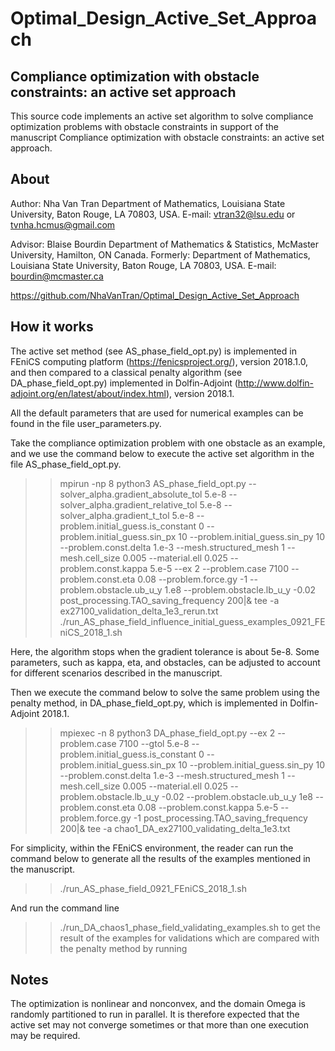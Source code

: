 # Optimal_Design_Active_Set_Approach

## Compliance optimization with obstacle constraints: an active set approach
This source code implements an active set algorithm to solve compliance optimization problems with obstacle constraints in support of the manuscript Compliance optimization with obstacle constraints: an active set approach.

## About

Author: Nha Van Tran
Department of Mathematics, Louisiana State University, Baton Rouge, LA 70803, USA. E-mail: vtran32@lsu.edu or tvnha.hcmus@gmail.com

Advisor: Blaise Bourdin
Department of Mathematics & Statistics, McMaster University, Hamilton, ON Canada. 
Formerly: Department of Mathematics, Louisiana State University, Baton Rouge, LA 70803, USA. E-mail: bourdin@mcmaster.ca

https://github.com/NhaVanTran/Optimal_Design_Active_Set_Approach

## How it works

The active set method (see AS_phase_field_opt.py) is implemented in FEniCS computing platform (https://fenicsproject.org/), version 2018.1.0, and then compared to a classical penalty algorithm (see DA_phase_field_opt.py) implemented in Dolfin-Adjoint (http://www.dolfin-adjoint.org/en/latest/about/index.html), version 2018.1. 

All the default parameters that are used for numerical examples can be found in the file user_parameters.py.

Take the compliance optimization problem with one obstacle as an example, and we use the command below to execute the active set algorithm in the file AS_phase_field_opt.py.

>>mpirun -np 8 python3 AS_phase_field_opt.py --solver_alpha.gradient_absolute_tol 5.e-8 --solver_alpha.gradient_relative_tol 5.e-8 --solver_alpha.gradient_t_tol 5.e-8 --problem.initial_guess.is_constant 0 --problem.initial_guess.sin_px 10 --problem.initial_guess.sin_py 10 --problem.const.delta 1.e-3 --mesh.structured_mesh 1 --mesh.cell_size 0.005 --material.ell 0.025 --problem.const.kappa 5.e-5 --ex 2 --problem.case 7100 --problem.const.eta 0.08 --problem.force.gy -1 --problem.obstacle.ub_u_y 1.e8 --problem.obstacle.lb_u_y -0.02 post_processing.TAO_saving_frequency 200|& tee -a ex27100_validation_delta_1e3_rerun.txt
./run_AS_phase_field_influence_initial_guess_examples_0921_FEniCS_2018_1.sh

Here, the algorithm stops when the gradient tolerance is about 5e-8. Some parameters, such as kappa, eta, and obstacles, can be adjusted to account for different scenarios described in the manuscript.

Then we execute the command below to solve the same problem using the penalty method, in DA_phase_field_opt.py, which is implemented in Dolfin-Adjoint 2018.1.

>>mpiexec -n 8 python3 DA_phase_field_opt.py --ex 2 --problem.case 7100 --gtol 5.e-8 --problem.initial_guess.is_constant 0 --problem.initial_guess.sin_px 10 --problem.initial_guess.sin_py 10 --problem.const.delta 1.e-3 --mesh.structured_mesh 1 --mesh.cell_size 0.005 --material.ell 0.025 --problem.obstacle.lb_u_y -0.02 --problem.obstacle.ub_u_y 1e8 --problem.const.eta 0.08 --problem.const.kappa 5.e-5 --problem.force.gy -1 post_processing.TAO_saving_frequency 200|& tee -a chao1_DA_ex27100_validating_delta_1e3.txt

For simplicity, within the FEniCS environment, the reader can run the command below to generate all the results of the examples mentioned in the manuscript. 
>>./run_AS_phase_field_0921_FEniCS_2018_1.sh

And run the command line
>>./run_DA_chaos1_phase_field_validating_examples.sh
to get the result of the examples for validations which are compared with the penalty method by running 

## Notes
The optimization is nonlinear and nonconvex, and the domain Omega is randomly partitioned to run in parallel. It is therefore expected that the active set may not converge sometimes or that more than one execution may be required.
